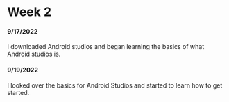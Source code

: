 # Week 2

#### **9/17/2022**
I downloaded Android studios and began learning the basics of what Android studios is. 

#### **9/19/2022**
I looked over the basics for Android Studios and started to learn how to get started. 